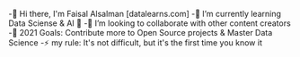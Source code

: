 -👋 Hi there, I'm Faisal Alsalman [datalearns.com]
-🌱 I’m currently learning Data Sciense & AI 🤣
-👯 I’m looking to collaborate with other content creators
-🥅 2021 Goals: Contribute more to Open Source projects & Master Data Science
-⚡ my rule: It's not difficult, but it's the first time you know it

<!---
dalsal/dalsal is a ✨ special ✨ repository because its `README.md` (this file) appears on your GitHub profile.
You can click the Preview link to take a look at your changes.
--->
